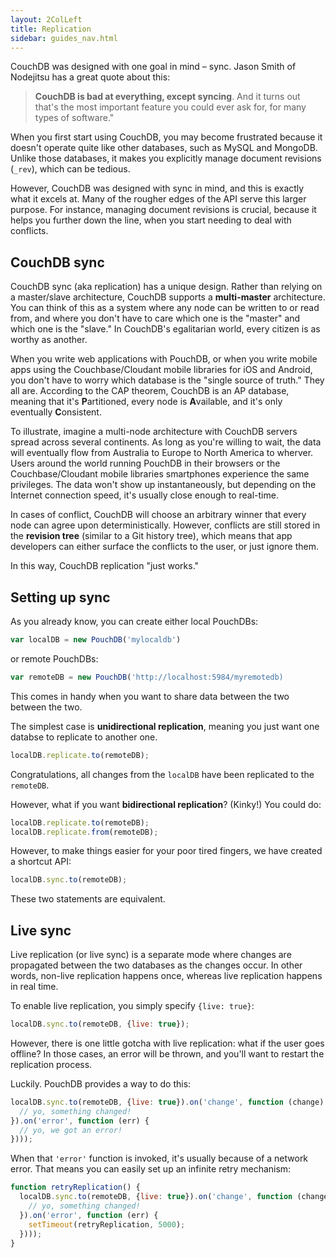 ```yaml
---
layout: 2ColLeft
title: Replication
sidebar: guides_nav.html
---
```


CouchDB was designed with one goal in mind &ndash; sync. Jason Smith of Nodejitsu has a great quote about this:

> **CouchDB is bad at everything, except syncing**. And it turns out that's the most important feature you could ever ask for, for many types of software."

When you first start using CouchDB, you may become frustrated because it doesn't operate quite like other databases, such as MySQL and MongoDB. Unlike those databases, it makes you explicitly manage document revisions (`_rev`), which can be tedious.

However, CouchDB was designed with sync in mind, and this is exactly what it excels at. Many of the rougher edges of the API serve this larger purpose. For instance, managing document revisions is crucial, because it helps you further down the line, when you start needing to deal with conflicts.

CouchDB sync
------

CouchDB sync (aka replication) has a unique design. Rather than relying on a master/slave architecture, CouchDB
supports a **multi-master** architecture. You can think of this as a system where any node can be written to or read from, and where you don't have to care which one is the "master"
and which one is the "slave." In CouchDB's egalitarian world, every citizen is as worthy as another.

When you write web applications with PouchDB, or when you write mobile apps using the Couchbase/Cloudant mobile libraries for iOS and Android, you
don't have to worry which database is the "single source of truth." They all are. According to the CAP theorem, CouchDB is an AP database, meaning that it's **P**artitioned, 
every node is **A**vailable, and it's only eventually **C**onsistent.

To illustrate, imagine a multi-node architecture with CouchDB servers spread across several continents. As long as you're willing to wait, the data will eventually flow 
from Australia to Europe to North America to wherver. Users around the world running PouchDB in their browsers or the Couchbase/Cloudant mobile libraries smartphones experience the 
same privileges. The data won't show up instantaneously, but depending on the Internet connection speed, it's usually close enough to real-time.

In cases of conflict, CouchDB will choose an arbitrary winner that every node can agree upon deterministically. However, conflicts are still stored in the **revision tree** (similar to a Git history tree), which means that app developers can either surface the conflicts to the user, or just ignore them.

In this way, CouchDB replication "just works."

Setting up sync
-----------

As you already know, you can create either local PouchDBs:

```js
var localDB = new PouchDB('mylocaldb')
```

or remote PouchDBs:

```js
var remoteDB = new PouchDB('http://localhost:5984/myremotedb)
```

This comes in handy when you want to share data between the two between the two.

The simplest case is **unidirectional replication**, meaning you just want one databse to replicate to another one.

```js
localDB.replicate.to(remoteDB);
```

Congratulations, all changes from the `localDB` have been replicated to the `remoteDB`.

However, what if you want **bidirectional replication**? (Kinky!) You could do:

```js
localDB.replicate.to(remoteDB);
localDB.replicate.from(remoteDB);
```

However, to make things easier for your poor tired fingers, we have created a shortcut API:

```js
localDB.sync.to(remoteDB);
```

These two statements are equivalent.

Live sync
---------

Live replication (or live sync) is a separate mode where changes are propagated between the two databases as the changes occur. In other words, non-live replication happens once, whereas live replication happens in real time.

To enable live replication, you simply specify `{live: true}`:

```js
localDB.sync.to(remoteDB, {live: true});
```

However, there is one little gotcha with live replication: what if the user goes offline? In those cases, an error will be thrown, and you'll want to restart the replication process.

Luckily. PouchDB provides a way to do this:

```js
localDB.sync.to(remoteDB, {live: true}).on('change', function (change) {
  // yo, something changed!
}).on('error', function (err) {
  // yo, we got an error!
})));
```

When that `'error'` function is invoked, it's usually because of a network error. That means you can easily set up an infinite retry mechanism:

```js
function retryReplication() {
  localDB.sync.to(remoteDB, {live: true}).on('change', function (change) {
    // yo, something changed!
  }).on('error', function (err) {
    setTimeout(retryReplication, 5000);
  })));
}
```